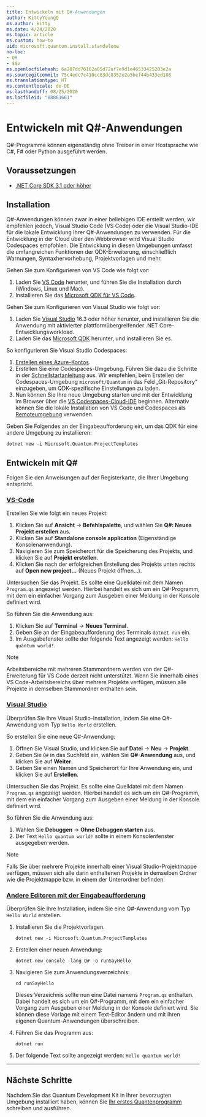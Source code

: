 ```yaml
---
title: Entwickeln mit Q#-Anwendungen
author: KittyYeungQ
ms.author: kitty
ms.date: 4/24/2020
ms.topic: article
ms.custom: how-to
uid: microsoft.quantum.install.standalone
no-loc:
- Q#
- $$v
ms.openlocfilehash: 6a287dd76162a05d72af7e9d1e46533425283e2a
ms.sourcegitcommit: 75c4edc7c410cc63dc8352e2a5bef44b433ed188
ms.translationtype: HT
ms.contentlocale: de-DE
ms.lasthandoff: 08/25/2020
ms.locfileid: "88863661"
---
```

# <a name="develop-with-no-locq-applications"></a>Entwickeln mit Q#-Anwendungen

Q#-Programme können eigenständig ohne Treiber in einer Hostsprache wie C#, F# oder Python ausgeführt werden.

## <a name="prerequisites"></a>Voraussetzungen

- [.NET Core SDK 3.1 oder höher](https://www.microsoft.com/net/download)

## <a name="installation"></a>Installation

Q#-Anwendungen können zwar in einer beliebigen IDE erstellt werden, wir empfehlen jedoch, Visual Studio Code (VS Code) oder die Visual Studio-IDE für die lokale Entwicklung Ihrer Q#-Anwendungen zu verwenden. Für die Entwicklung in der Cloud über den Webbrowser wird Visual Studio Codespaces empfohlen. Die Entwicklung in diesen Umgebungen umfasst die umfangreichen Funktionen der QDK-Erweiterung, einschließlich Warnungen, Syntaxhervorhebung, Projektvorlagen und mehr. 

Gehen Sie zum Konfigurieren von VS Code wie folgt vor:

1. Laden Sie [VS Code](https://code.visualstudio.com/download) herunter, und führen Sie die Installation durch (Windows, Linux und Mac).
2. Installieren Sie das [Microsoft QDK für VS Code](https://marketplace.visualstudio.com/items?itemName=quantum.quantum-devkit-vscode).

Gehen Sie zum Konfigurieren von Visual Studio wie folgt vor:

1. Laden Sie [Visual Studio](https://visualstudio.microsoft.com/downloads/) 16.3 oder höher herunter, und installieren Sie die Anwendung mit aktivierter plattformübergreifender .NET Core-Entwicklungsworkload.
2. Laden Sie das [Microsoft QDK](https://marketplace.visualstudio.com/items?itemName=quantum.DevKit) herunter, und installieren Sie es.

So konfigurieren Sie Visual Studio Codespaces:

1. [Erstellen eines Azure-Kontos](https://azure.microsoft.com/free/).
2. Erstellen Sie eine Codespaces-Umgebung. Führen Sie dazu die Schritte in der [Schnellstartanleitung](https://docs.microsoft.com/visualstudio/online/quickstarts/browser) aus. Wir empfehlen, beim Erstellen der Codespaces-Umgebung `microsoft/Quantum` in das Feld „Git-Repository“ einzugeben, um QDK-spezifische Einstellungen zu laden.
3. Nun können Sie Ihre neue Umgebung starten und mit der Entwicklung im Browser über die [VS Codespaces-Cloud-IDE](https://online.visualstudio.com/environments) beginnen. Alternativ können Sie die lokale Installation von VS Code und Codespaces als [Remoteumgebung](https://docs.microsoft.com/visualstudio/online/how-to/vscode) verwenden.


Geben Sie Folgendes an der Eingabeaufforderung ein, um das QDK für eine andere Umgebung zu installieren:

```dotnetcli
dotnet new -i Microsoft.Quantum.ProjectTemplates
```

## <a name="develop-with-no-locq"></a>Entwickeln mit Q#

Folgen Sie den Anweisungen auf der Registerkarte, die Ihrer Umgebung entspricht.

### <a name="vs-code"></a>[VS-Code](#tab/tabid-vscode)

Erstellen Sie wie folgt ein neues Projekt:

1. Klicken Sie auf **Ansicht** -> **Befehlspalette**, und wählen Sie **Q#: Neues Projekt erstellen** aus.
2. Klicken Sie auf **Standalone console application** (Eigenständige Konsolenanwendung).
3. Navigieren Sie zum Speicherort für die Speicherung des Projekts, und klicken Sie auf **Projekt erstellen**.
4. Klicken Sie nach der erfolgreichen Erstellung des Projekts unten rechts auf **Open new project...** (Neues Projekt öffnen...).
        
Untersuchen Sie das Projekt. Es sollte eine Quelldatei mit dem Namen `Program.qs` angezeigt werden. Hierbei handelt es sich um ein Q#-Programm, mit dem ein einfacher Vorgang zum Ausgeben einer Meldung in der Konsole definiert wird.

So führen Sie die Anwendung aus:
1. Klicken Sie auf **Terminal** -> **Neues Terminal**.
2. Geben Sie an der Eingabeaufforderung des Terminals `dotnet run` ein.
3. Im Ausgabefenster sollte der folgende Text angezeigt werden: `Hello quantum world!`.


> [!NOTE]
> Arbeitsbereiche mit mehreren Stammordnern werden von der Q#-Erweiterung für VS Code derzeit nicht unterstützt. Wenn Sie innerhalb eines VS Code-Arbeitsbereichs über mehrere Projekte verfügen, müssen alle Projekte in demselben Stammordner enthalten sein.

### <a name="visual-studio"></a>[Visual Studio](#tab/tabid-vs)

Überprüfen Sie Ihre Visual Studio-Installation, indem Sie eine Q#-Anwendung vom Typ `Hello World` erstellen.

So erstellen Sie eine neue Q#-Anwendung:
1. Öffnen Sie Visual Studio, und klicken Sie auf **Datei** -> **Neu** -> **Projekt**.
2. Geben Sie `Q#` in das Suchfeld ein, wählen Sie **Q#-Anwendung** aus, und klicken Sie auf **Weiter**.
3. Geben Sie einen Namen und Speicherort für Ihre Anwendung ein, und klicken Sie auf **Erstellen**.


Untersuchen Sie das Projekt. Es sollte eine Quelldatei mit dem Namen `Program.qs` angezeigt werden. Hierbei handelt es sich um ein Q#-Programm, mit dem ein einfacher Vorgang zum Ausgeben einer Meldung in der Konsole definiert wird.

So führen Sie die Anwendung aus:
1. Wählen Sie **Debuggen** -> **Ohne Debuggen starten** aus.
2. Der Text `Hello quantum world!` sollte in einem Konsolenfenster ausgegeben werden.

> [!NOTE]
> Falls Sie über mehrere Projekte innerhalb einer Visual Studio-Projektmappe verfügen, müssen sich alle darin enthaltenen Projekte in demselben Ordner wie die Projektmappe bzw. in einem der Unterordner befinden.  

### <a name="other-editors-with-the-command-prompt"></a>[Andere Editoren mit der Eingabeaufforderung](#tab/tabid-cmdline)

Überprüfen Sie Ihre Installation, indem Sie eine Q#-Anwendung vom Typ `Hello World` erstellen.

1. Installieren Sie die Projektvorlagen.

    ```dotnetcli
    dotnet new -i Microsoft.Quantum.ProjectTemplates
    ```

1. Erstellen einer neuen Anwendung:
    ```dotnetcli
    dotnet new console -lang Q# -o runSayHello
    ```

1. Navigieren Sie zum Anwendungsverzeichnis:
    ```dotnetcli
    cd runSayHello
    ```

    Dieses Verzeichnis sollte nun eine Datei namens `Program.qs` enthalten. Dabei handelt es sich um ein Q#-Programm, mit dem ein einfacher Vorgang zum Ausgeben einer Meldung in der Konsole definiert wird. Sie können diese Vorlage mit einem Text-Editor ändern und mit ihren eigenen Quantum-Anwendungen überschreiben. 

1. Führen Sie das Programm aus:
    ```dotnetcli
    dotnet run
    ```

1. Der folgende Text sollte angezeigt werden: `Hello quantum world!`

***

## <a name="next-steps"></a>Nächste Schritte

Nachdem Sie das Quantum Development Kit in Ihrer bevorzugten Umgebung installiert haben, können Sie [Ihr erstes Quantenprogramm](xref:microsoft.quantum.quickstarts.qrng) schreiben und ausführen.
